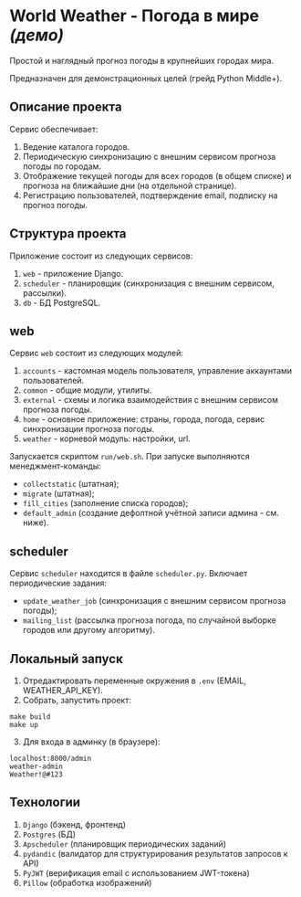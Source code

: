 World Weather - Погода в мире _(демо)_
===
Простой и наглядный прогноз погоды в крупнейших городах мира.

Предназначен для демонстрационных целей (грейд Python Middle+).

Описание проекта
---
Сервис обеспечивает:
1. Ведение каталога городов.
2. Периодическую синхронизацию с внешним сервисом прогноза погоды по городам.
3. Отображение текущей погоды для всех городов (в общем списке) и прогноза на ближайшие дни (на отдельной странице).
4. Регистрацию пользователей, подтверждение email, подписку на прогноз погоды.

Структура проекта
---
Приложение состоит из следующих сервисов:
1. `web` - приложение Django.
2. `scheduler` - планировщик (синхронизация с внешним сервисом, рассылки).
3. `db` - БД PostgreSQL. 

web
-
Сервис `web` состоит из следующих модулей:
1. `accounts` - кастомная модель пользователя, управление аккаунтами пользователей.
2. `common` - общие модули, утилиты.
3. `external` - схемы и логика взаимодействия с внешним сервисом прогноза погоды.
4. `home` - основное приложение: страны, города, погода, сервис синхронизации прогноза погоды.
5. `weather` - корневой модуль: настройки, url.

Запускается скриптом `run/web.sh`. При запуске выполняются менеджмент-команды:
- `collectstatic` (штатная);
- `migrate` (штатная);
- `fill_cities` (заполнение списка городов);
- `default_admin` (создание дефолтной учётной записи админа - см. ниже).

scheduler
-
Сервис `scheduler` находится в файле `scheduler.py`.
Включает периодические задания:
- `update_weather_job` (синхронизация с внешним сервисом прогноза погоды);
- `mailing_list` (рассылка прогноза погода, по случайной выборке городов или другому алгоритму).  

Локальный запуск
-
1. Отредактировать переменные окружения в `.env` (EMAIL, WEATHER_API_KEY).
2. Собрать, запустить проект:

```shell
make build
make up
```
3. Для входа в админку (в браузере):
```shell
localhost:8000/admin
weather-admin
Weather!@#123
```

Технологии
---
1. `Django` (бэкенд, фронтенд)
2. `Postgres` (БД)
3. `Apscheduler` (планировщик периодических заданий)
4. `pydandic` (валидатор для структурирования результатов запросов к API)
5. `PyJWT` (верификация email с использованием JWT-токена)
6. `Pillow` (обработка изображений)
